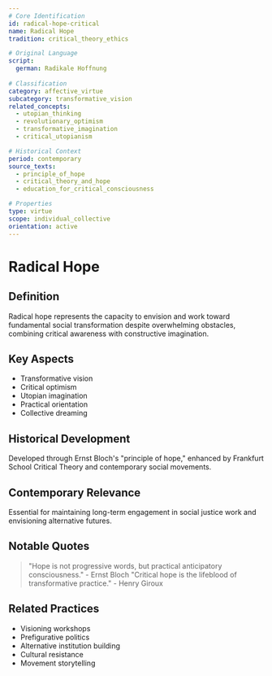 ```yaml
---
# Core Identification
id: radical-hope-critical
name: Radical Hope
tradition: critical_theory_ethics

# Original Language
script:
  german: Radikale Hoffnung
  
# Classification
category: affective_virtue
subcategory: transformative_vision
related_concepts:
  - utopian_thinking
  - revolutionary_optimism
  - transformative_imagination
  - critical_utopianism

# Historical Context
period: contemporary
source_texts:
  - principle_of_hope
  - critical_theory_and_hope
  - education_for_critical_consciousness

# Properties
type: virtue
scope: individual_collective
orientation: active
---
```


# Radical Hope

## Definition
Radical hope represents the capacity to envision and work toward fundamental social transformation despite overwhelming obstacles, combining critical awareness with constructive imagination.

## Key Aspects
- Transformative vision
- Critical optimism
- Utopian imagination
- Practical orientation
- Collective dreaming

## Historical Development
Developed through Ernst Bloch's "principle of hope," enhanced by Frankfurt School Critical Theory and contemporary social movements.

## Contemporary Relevance
Essential for maintaining long-term engagement in social justice work and envisioning alternative futures.

## Notable Quotes
> "Hope is not progressive words, but practical anticipatory consciousness." - Ernst Bloch
> "Critical hope is the lifeblood of transformative practice." - Henry Giroux

## Related Practices
- Visioning workshops
- Prefigurative politics
- Alternative institution building
- Cultural resistance
- Movement storytelling